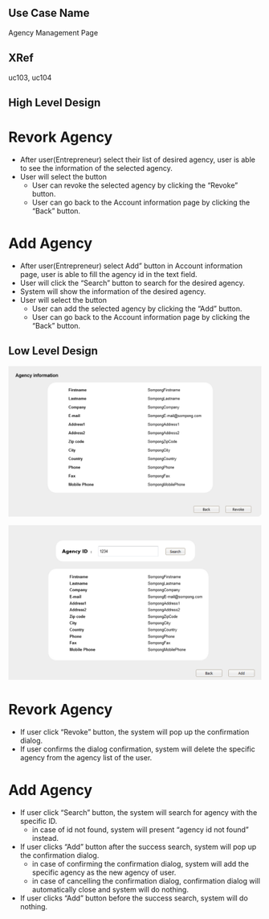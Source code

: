 Use Case Name
-------------
 Agency Management Page
 
XRef
----
uc103, uc104

High Level Design
-----------------

# Revork Agency

* After user(Entrepreneur) select their list of desired agency, user is able to see the information of the selected agency.
* User will select the button
    - User can revoke the selected agency by clicking the “Revoke” button.
    - User can go back to the Account information page by clicking the “Back” button.
# Add Agency

* After user(Entrepreneur) select Add” button in Account information page, user is able to fill the agency id in the text field.
* User will click the “Search” button to search for the desired agency.
* System will show the information of the desired agency.
* User will select the button
    - User can add the selected agency by clicking the “Add” button.
    - User can go back to the Account information page by clicking the “Back” button.

Low Level Design
----------------

![Screenshot](images/ds109.1-RevokeAgency.png )

![Screenshot](images/ds109.2-AddAgency.png)

# Revork Agency 
* If user click “Revoke” button, the system will pop up the confirmation dialog. 
* If user confirms the dialog confirmation, system will delete the specific agency from the agency list of the user.

# Add Agency

* If user click “Search” button, the system will search for agency with the specific ID.
    - in case of id not found, system will present “agency id not found” instead.
* If user clicks “Add” button after the success search, system will pop up the confirmation dialog.
    - in case of confirming the confirmation dialog, system will add the specific agency as the new agency of user.
    - in case of cancelling the confirmation dialog, confirmation dialog will automatically close and system will do nothing.
* If user clicks “Add” button before the success search, system will do nothing.

